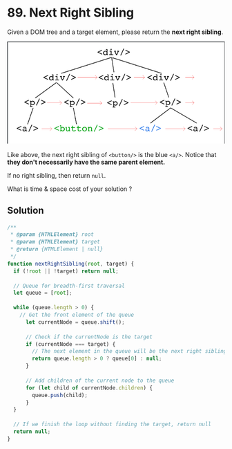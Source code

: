 # 89. Next Right Sibling

Given a DOM tree and a target element, please return the **next right sibling**.

![image-20240805155229966](assets/image-20240805155229966.png)

Like above, the next right sibling of `<button/>` is the blue `<a/>`. Notice that **they don't necessarily have the same parent element.**

If no right sibling, then return `null`.

What is time & space cost of your solution ?

## Solution

```js
/**
 * @param {HTMLElement} root
 * @param {HTMLElement} target
 * @return {HTMLElement | null}
 */
function nextRightSibling(root, target) {
  if (!root || !target) return null;

  // Queue for breadth-first traversal
  let queue = [root];

  while (queue.length > 0) {
    // Get the front element of the queue
      let currentNode = queue.shift();

      // Check if the currentNode is the target
      if (currentNode === target) {
        // The next element in the queue will be the next right sibling
        return queue.length > 0 ? queue[0] : null;
      }

      // Add children of the current node to the queue
      for (let child of currentNode.children) {
        queue.push(child);
      }
  }

  // If we finish the loop without finding the target, return null
  return null;
}
```

